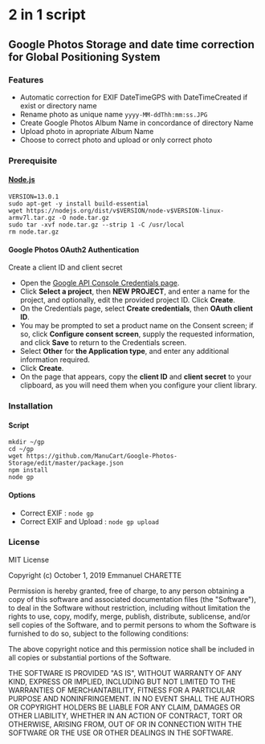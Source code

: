 # 2 in 1 script
## Google Photos Storage and date time correction for Global Positioning System
### Features
* Automatic correction for EXIF DateTimeGPS with DateTimeCreated if exist or directory name
* Rename photo as unique name ````yyyy-MM-ddThh:mm:ss.JPG````
* Create Google Photos Album Name in concordance of directory Name
* Upload photo in apropriate Album Name 
* Choose to correct photo and upload or only correct photo
 
### Prerequisite
#### [Node.js](https://nodejs.org/en/)
````
VERSION=13.0.1
sudo apt-get -y install build-essential
wget https://nodejs.org/dist/v$VERSION/node-v$VERSION-linux-armv7l.tar.gz -O node.tar.gz
sudo tar -xvf node.tar.gz --strip 1 -C /usr/local
rm node.tar.gz
````
#### Google Photos OAuth2 Authentication
Create a client ID and client secret
* Open the [Google API Console Credentials page](https://console.developers.google.com/apis/credentials).
* Click __Select a project__, then __NEW PROJECT__, and enter a name for the project, and optionally, edit the provided project ID. Click __Create__.
* On the Credentials page, select __Create credentials__, then __OAuth client ID__.
* You may be prompted to set a product name on the Consent screen; if so, click __Configure consent screen__, supply the requested information, and click __Save__ to return to the Credentials screen.
* Select __Other__ for __the Application type__, and enter any additional information required.
* Click __Create__.
* On the page that appears, copy the __client ID__ and __client secret__ to your clipboard, as you will need them when you configure your client library.

### Installation
#### Script
````
mkdir ~/gp
cd ~/gp
wget https://github.com/ManuCart/Google-Photos-Storage/edit/master/package.json
npm install
node gp
````

#### Options
* Correct EXIF : ````node gp````
* Correct EXIF and Upload : ````node gp upload````

### License

MIT License

Copyright (c) October 1, 2019 Emmanuel CHARETTE

Permission is hereby granted, free of charge, to any person obtaining a copy
of this software and associated documentation files (the "Software"), to deal
in the Software without restriction, including without limitation the rights
to use, copy, modify, merge, publish, distribute, sublicense, and/or sell
copies of the Software, and to permit persons to whom the Software is
furnished to do so, subject to the following conditions:

The above copyright notice and this permission notice shall be included in all
copies or substantial portions of the Software.

THE SOFTWARE IS PROVIDED "AS IS", WITHOUT WARRANTY OF ANY KIND, EXPRESS OR
IMPLIED, INCLUDING BUT NOT LIMITED TO THE WARRANTIES OF MERCHANTABILITY,
FITNESS FOR A PARTICULAR PURPOSE AND NONINFRINGEMENT. IN NO EVENT SHALL THE
AUTHORS OR COPYRIGHT HOLDERS BE LIABLE FOR ANY CLAIM, DAMAGES OR OTHER
LIABILITY, WHETHER IN AN ACTION OF CONTRACT, TORT OR OTHERWISE, ARISING FROM,
OUT OF OR IN CONNECTION WITH THE SOFTWARE OR THE USE OR OTHER DEALINGS IN THE
SOFTWARE.


